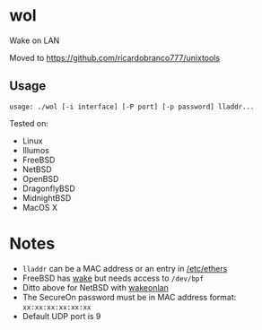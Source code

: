 # wol
Wake on LAN

Moved to https://github.com/ricardobranco777/unixtools

## Usage

```
usage: ./wol [-i interface] [-P port] [-p password] lladdr...
```

Tested on:
- Linux
- Illumos
- FreeBSD
- NetBSD
- OpenBSD
- DragonflyBSD
- MidnightBSD
- MacOS X

# Notes

- `lladdr` can be a MAC address or an entry in [/etc/ethers](https://linux.die.net/man/5/ethers)
- FreeBSD has [wake](https://man.freebsd.org/cgi/man.cgi?query=wake) but needs access to `/dev/bpf`
- Ditto above for NetBSD with [wakeonlan](https://man.netbsd.org/wakeonlan.8)
- The SecureOn password must be in MAC address format: `xx:xx:xx:xx:xx:xx`
- Default UDP port is 9
